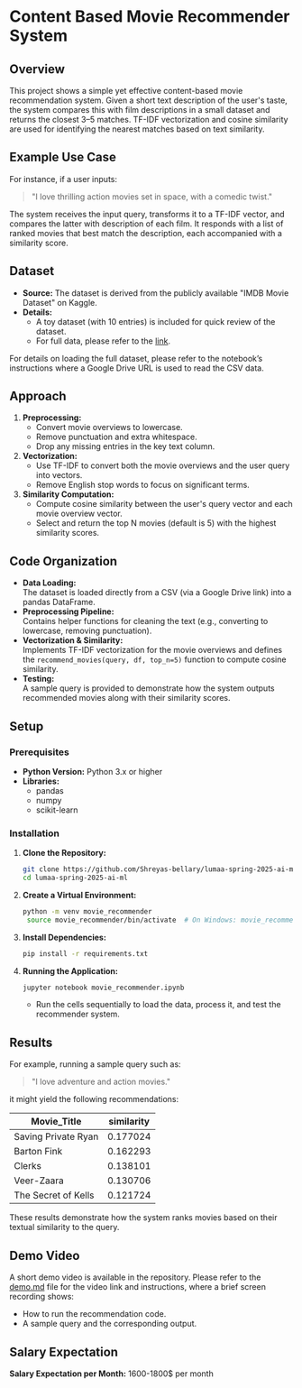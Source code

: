 # Content Based Movie Recommender System

## Overview

This project shows a simple yet effective content-based movie recommendation system. Given a short text description of the user's taste, the system compares this with film descriptions in a small dataset and returns the closest 3–5 matches. TF-IDF vectorization and cosine similarity are used for identifying the nearest matches based on text similarity.

## Example Use Case

For instance, if a user inputs:

> "I love thrilling action movies set in space, with a comedic twist."

The system receives the input query, transforms it to a TF-IDF vector, and compares the latter with description of each film. It responds with a list of ranked movies that best match the description, each accompanied with a similarity score.

## Dataset

- **Source:** The dataset is derived from the publicly available "IMDB Movie Dataset" on Kaggle.
- **Details:**  
  - A toy dataset (with 10 entries) is included for quick review of the dataset.
  - For full data, please refer to the [link](https://drive.google.com/file/d/1iTK_Z80gzNagzo9e-NxT8IIZWQ-2q3FI/view?usp=drive_link).
  
For details on loading the full dataset, please refer to the notebook’s instructions where a Google Drive URL is used to read the CSV data.

## Approach

1. **Preprocessing:**  
   - Convert movie overviews to lowercase.
   - Remove punctuation and extra whitespace.
   - Drop any missing entries in the key text column.
2. **Vectorization:**  
   - Use TF-IDF to convert both the movie overviews and the user query into vectors.
   - Remove English stop words to focus on significant terms.
3. **Similarity Computation:**  
   - Compute cosine similarity between the user's query vector and each movie overview vector.
   - Select and return the top N movies (default is 5) with the highest similarity scores.

## Code Organization

- **Data Loading:**  
  The dataset is loaded directly from a CSV (via a Google Drive link) into a pandas DataFrame.
- **Preprocessing Pipeline:**  
  Contains helper functions for cleaning the text (e.g., converting to lowercase, removing punctuation).
- **Vectorization & Similarity:**  
  Implements TF-IDF vectorization for the movie overviews and defines the `recommend_movies(query, df, top_n=5)` function to compute cosine similarity.
- **Testing:**  
  A sample query is provided to demonstrate how the system outputs recommended movies along with their similarity scores.

## Setup

### Prerequisites

- **Python Version:** Python 3.x or higher  
- **Libraries:**  
  - pandas  
  - numpy  
  - scikit-learn  

### Installation

1. **Clone the Repository:**
   ```bash
   git clone https://github.com/Shreyas-bellary/lumaa-spring-2025-ai-ml.git
   cd lumaa-spring-2025-ai-ml 
   ```

2. **Create a Virtual Environment:**
   ```bash
   python -m venv movie_recommender
    source movie_recommender/bin/activate  # On Windows: movie_recommender\Scripts\activate
    ```
3. **Install Dependencies:**
   ```bash
   pip install -r requirements.txt
   ```
4. **Running the Application:**
   ```bash
   jupyter notebook movie_recommender.ipynb
   ```
   - Run the cells sequentially to load the data, process it, and test the recommender system.

## Results

For example, running a sample query such as:

> "I love adventure and action movies."

it might yield the following recommendations:

| Movie_Title              | similarity |
|--------------------------|------------|
| Saving Private Ryan      | 0.177024   |
| Barton Fink              | 0.162293   |
| Clerks                   | 0.138101   |
| Veer-Zaara               | 0.130706   |
| The Secret of Kells      | 0.121724   |

These results demonstrate how the system ranks movies based on their textual similarity to the query.

## Demo Video

A short demo video is available in the repository. Please refer to the [demo.md](demo.md) file for the video link and instructions, where a brief screen recording shows:
- How to run the recommendation code.
- A sample query and the corresponding output.

## Salary Expectation

**Salary Expectation per Month:** 1600-1800$ per month